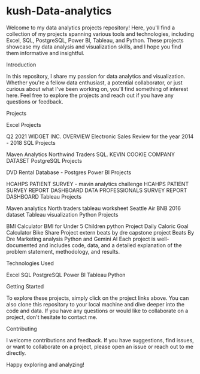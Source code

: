 # kush-Data-analytics
Welcome to my data analytics projects repository! Here, you'll find a collection of my projects spanning various tools and technologies, including Excel, SQL, PostgreSQL, Power BI, Tableau, and Python. These projects showcase my data analysis and visualization skills, and I hope you find them informative and insightful.

Introduction

In this repository, I share my passion for data analytics and visualization. Whether you're a fellow data enthusiast, a potential collaborator, or just curious about what I've been working on, you'll find something of interest here. Feel free to explore the projects and reach out if you have any questions or feedback.

Projects

Excel Projects

Q2 2021 WIDGET INC. OVERVIEW
Electronic Sales Review for the year 2014 - 2018
SQL Projects

Maven Analytics Northwind Traders SQL.
KEVIN COOKIE COMPANY DATASET
PostgreSQL Projects

DVD Rental Database - Postgres
Power BI Projects

HCAHPS PATIENT SURVEY - mavin analytics challenge
HCAHPS PATIENT SURVEY REPORT DASHBOARD
DATA PROFESSIONALS SURVEY REPORT DASHBOARD
Tableau Projects

Maven analytics North traders tableau worksheet
Seattle Air BNB 2016 dataset Tableau visualization
Python Projects

BMI Calculator
BMI for Under 5 Children python Project
Daily Caloric Goal Calculator
Bike Share Project
extern beats by dre capstone project
Beats By Dre Marketing analysis
Python and Gemini AI
Each project is well-documented and includes code, data, and a detailed explanation of the problem statement, methodology, and results.

Technologies Used

Excel
SQL
PostgreSQL
Power BI
Tableau
Python

Getting Started

To explore these projects, simply click on the project links above. You can also clone this repository to your local machine and dive deeper into the code and data. If you have any questions or would like to collaborate on a project, don't hesitate to contact me.

Contributing

I welcome contributions and feedback. If you have suggestions, find issues, or want to collaborate on a project, please open an issue or reach out to me directly.

Happy exploring and analyzing!

